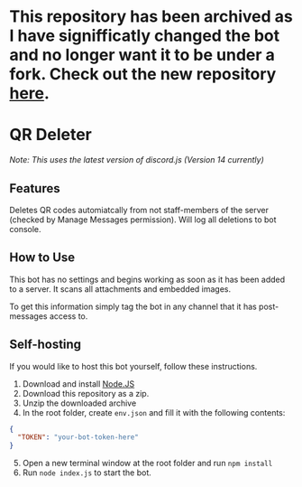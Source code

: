 # This repository has been archived as I have signifficatly changed the bot and no longer want it to be under a fork. Check out the new repository [here](https://github.com/stranger1200/discord-qr-deleter).

# QR Deleter
*Note: This uses the latest version of discord.js (Version 14 currently)*

## Features
Deletes QR codes automiatcally from not staff-members of the server (checked by Manage Messages permission). Will log all deletions to bot console.

## How to Use
This bot has no settings and begins working as soon as it has been added to a server. It scans all attachments and embedded images.

To get this information simply tag the bot in any channel that it has post-messages access to. 

## Self-hosting
If you would like to host this bot yourself, follow these instructions. 

1. Download and install [Node.JS](https://nodejs.org/en/)
2. Download this repository as a zip.
3. Unzip the downloaded archive
4. In the root folder, create `env.json` and fill it with the following contents: 
```json
{
  "TOKEN": "your-bot-token-here"
}
```
5. Open a new terminal window at the root folder and run `npm install`
6. Run `node index.js` to start the bot. 
